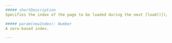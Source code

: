 ```yaml
---
##### shortDescription
Specifies the index of the page to be loaded during the next [load()](/api-reference/30%20Data%20Layer/DataSource/3%20Methods/load().md '/Documentation/ApiReference/Data_Layer/DataSource/Methods/#load') method execution.

##### param(newIndex): Number
A zero-based index.

---
```

